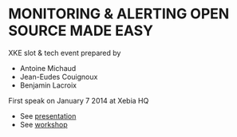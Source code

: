 MONITORING & ALERTING OPEN SOURCE MADE EASY
==============

XKE slot & tech event prepared by

- Antoine Michaud
- Jean-Eudes Couignoux
- Benjamin Lacroix

First speak on January 7 2014 at Xebia HQ

- See [presentation](http://xebia-france.github.io/workshop-graphite-jmxtrans/pres/index.html "Presentation")
- See [workshop](http://xebia-france.github.io/workshop-graphite-jmxtrans/ "Workshop")